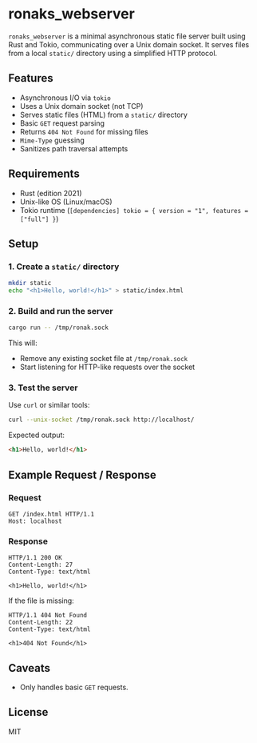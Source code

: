 # ronaks_webserver

`ronaks_webserver` is a minimal asynchronous static file server built using Rust and Tokio, communicating over a Unix domain socket. It serves files from a local `static/` directory using a simplified HTTP protocol.

## Features

- Asynchronous I/O via `tokio`
- Uses a Unix domain socket (not TCP)
- Serves static files (HTML) from a `static/` directory
- Basic `GET` request parsing
- Returns `404 Not Found` for missing files
- `Mime-Type` guessing
- Sanitizes path traversal attempts

## Requirements

- Rust (edition 2021)
- Unix-like OS (Linux/macOS)
- Tokio runtime (`[dependencies] tokio = { version = "1", features = ["full"] }`)

## Setup

### 1. Create a `static/` directory

```bash
mkdir static
echo "<h1>Hello, world!</h1>" > static/index.html
````

### 2. Build and run the server

```bash
cargo run -- /tmp/ronak.sock
```

This will:

* Remove any existing socket file at `/tmp/ronak.sock`
* Start listening for HTTP-like requests over the socket

### 3. Test the server

Use `curl` or similar tools:

```bash
curl --unix-socket /tmp/ronak.sock http://localhost/
```

Expected output:

```html
<h1>Hello, world!</h1>
```

## Example Request / Response

### Request

```
GET /index.html HTTP/1.1
Host: localhost
```

### Response

```
HTTP/1.1 200 OK
Content-Length: 27
Content-Type: text/html

<h1>Hello, world!</h1>
```

If the file is missing:

```
HTTP/1.1 404 Not Found
Content-Length: 22
Content-Type: text/html

<h1>404 Not Found</h1>
```

## Caveats

* Only handles basic `GET` requests.

## License

MIT
